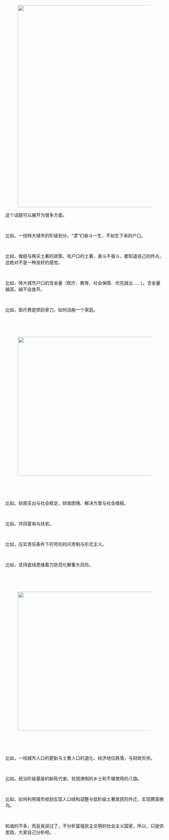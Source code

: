 <p></p><figure data-size="normal"><img src="https://pic1.zhimg.com/v2-4458727a324cda60088660a3034a9b6f_720w.jpg?source=d16d100b" data-caption="" data-size="normal" data-rawwidth="640" data-rawheight="1032" class="origin_image zh-lightbox-thumb" width="640" data-original="https://pic1.zhimg.com/v2-4458727a324cda60088660a3034a9b6f_720w.jpg?source=d16d100b"></figure><p data-pid="ujfIEnxa">这个话题可以展开为很多方面。</p><p><br></p><p data-pid="hQTHFiVk">比如，一线特大城市的阶级划分。“漂”们奋斗一生，不如生下来的户口。</p><p><br></p><p data-pid="ZXigrk5L">比如，维稳与贿买土著的政策。有户口的土著，奋斗不奋斗，都知道自己的终点。这绝对不是一种良好的感觉。</p><p><br></p><p data-pid="FFDw807r">比如，特大城市户口的含金量（医疗、教育、社会保障、优先就业……）。含金量越高，越不会放开。</p><p><br></p><p data-pid="03yq6va-">比如，医疗费是把刮骨刀，如何活剐一个家庭。</p><p><br></p><p><br></p><figure data-size="normal"><img src="https://picx.zhimg.com/v2-3777fa1fa5090a94d9081053902ab1b1_720w.jpg?source=d16d100b" data-caption="" data-size="normal" data-rawwidth="440" data-rawheight="328" class="origin_image zh-lightbox-thumb" width="440" data-original="https://picx.zhimg.com/v2-3777fa1fa5090a94d9081053902ab1b1_720w.jpg?source=d16d100b"></figure><p><br></p><p><br></p><p data-pid="cMZvbdDP">比如，财政支出与社会稳定，财政困境、解决方案与社会维稳。</p><p><br></p><p data-pid="_IfKe4Qi">比如，共同富裕与扶贫。</p><p><br></p><p data-pid="w5ieJOy5">比如，压实责任条件下的苛刻的问责制与形式主义。</p><p><br></p><p data-pid="uGQkhpH0">比如，坚持底线思维着力防范化解重大风险。</p><p><br></p><p><br></p><figure data-size="normal"><img src="https://picx.zhimg.com/v2-7b5df0a38cd3a150c1de5a8c805f845f_720w.jpg?source=d16d100b" data-caption="" data-size="normal" data-rawwidth="440" data-rawheight="332" class="origin_image zh-lightbox-thumb" width="440" data-original="https://pic1.zhimg.com/v2-7b5df0a38cd3a150c1de5a8c805f845f_720w.jpg?source=d16d100b"></figure><p><br></p><p><br></p><p data-pid="4ILgzlJF">比如，一线城市人口的更新与土著人口的退化、经济地位跌落，与财政负担。</p><p><br></p><p data-pid="ZKSNkd8W">比如，统治阶级基层的新陈代谢，贫困潦倒的乡士和不堪使用的八旗。</p><p><br></p><p data-pid="hiGvlJY4">比如，如何利用城市规划实现人口结构调整与低阶级土著居民的外迁，实现腾笼换鸟。</p><p><br></p><p data-pid="oLS3Kkqm">和谐的不多，而且我说过了，不分析富强民主文明的社会主义国家，所以，只提供思路，大家自己分析吧。</p><p></p>